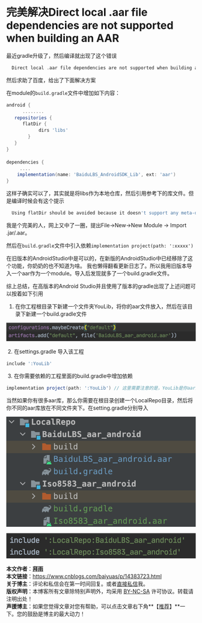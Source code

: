 # 完美解决Direct local .aar file dependencies are not supported when building an AAR



最近gradle升级了，然后编译就出现了这个错误

```groovy
  Direct local .aar file dependencies are not supported when building an AAR.
```

然后求助了百度，给出了下面解决方案

在module的`build.gradle`文件中增加如下内容：

```groovy
android {
      ........
   repositories {
      flatDir {
            dirs 'libs'
        }
   }
}

dependencies {
     ....
    implementation(name: 'BaiduLBS_AndroidSDK_Lib', ext: 'aar')
}
```

这样子确实可以了，其实就是将libs作为本地仓库，然后引用参考下的库文件。但是编译时候会有这个提示

```groovy
  Using flatDir should be avoided because it doesn't support any meta-data formats.
```

我是个完美的人，网上又中了一圈，提出File->New->New Module -> Import .jar/.aar。

然后在`build.gradle`文件中引入依赖`implementation project(path: ':xxxxx')`

在旧版本的AndroidStudio中是可以的，在新版的AndroidStudio中已经移除了这个功能，你奶奶的也不知道为啥。
我也懒得翻看更新日志了。所以我用旧版本导入一个aar作为一个module。导入后发现就多了一个build.gradle文件。



综上总结，在高版本的Android Studio并且使用了版本的gradle出现了上述问题可以按着如下引用

1. 在你工程根目录下新建一个文件夹YouLib，将你的aar文件放入，然后在该目录下新建一个build.gradle文件

![LocalRepo AAR-1](https://github.com/FPhoenixCorneaE/SomeDevelopmentSkills/blob/master/%E9%A2%84%E8%A7%88%E5%9B%BE/LocalRepo%20AAR-1.png)

​	2. 在settings.gradle 导入该工程

```groovy
include ':YouLib'
```

​	3. 在你需要依赖的工程里面的build.gradle中增加依赖

```groovy
implementation project(path: ':YouLib') // 这里需要注意的是，YouLib是你aar库所在文件夹
```

当然如果你有很多aar库，那么你需要在根目录创建一个LocalRepo目录，然后将你不同的aar库放在不同文件夹下。在setting.gradle分别导入

![LocalRepo AAR-2](https://github.com/FPhoenixCorneaE/SomeDevelopmentSkills/blob/master/%E9%A2%84%E8%A7%88%E5%9B%BE/LocalRepo%20AAR-2.png)

![LocalRepo AAR-3](https://github.com/FPhoenixCorneaE/SomeDevelopmentSkills/blob/master/%E9%A2%84%E8%A7%88%E5%9B%BE/LocalRepo%20AAR-3.png)



**本文作者**：**[拜雨](https://www.cnblogs.com/baiyuas/p/14383723.html)**</br>
**本文链接**：https://www.cnblogs.com/baiyuas/p/14383723.html</br>
**关于博主**：评论和私信会在第一时间回复。或者[直接私信](https://msg.cnblogs.com/msg/send/baiyuas)我。</br>
**版权声明**：本博客所有文章除特别声明外，均采用 [BY-NC-SA](https://creativecommons.org/licenses/by-nc-nd/4.0/) 许可协议。转载请注明出处！</br>
**声援博主**：如果您觉得文章对您有帮助，可以点击文章右下角**【[推荐](javascript:void(0);)】**一下。您的鼓励是博主的最大动力！</br>